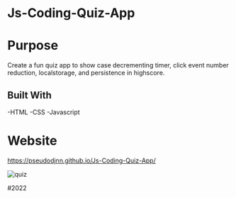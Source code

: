 # Js-Coding-Quiz-App

# Purpose

Create a fun quiz app to show case decrementing timer, click event number reduction, localstorage, and persistence in highscore.

## Built With

-HTML
-CSS
-Javascript

# Website

https://pseudodjnn.github.io/Js-Coding-Quiz-App/

![quiz](https://user-images.githubusercontent.com/105378214/183267205-af862721-f9ff-4c89-a4e1-19c059e05749.png)

#2022
